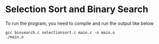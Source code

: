 # Selection Sort and Binary Search

To run the program, you need to compile and run the output like below
```
gcc binsearch.c selectionsort.c main.c -o main.o
./main.o
```
